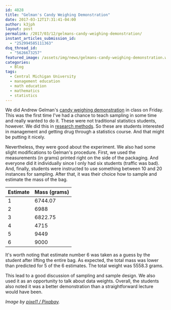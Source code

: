 ```yaml
---
id: 4828
title: "Gelman's Candy Weighing Demonstration"
date: 2017-03-12T17:31:41-04:00
author: k3jph
layout: post
permalink: /2017/03/12/gelmans-candy-weighing-demonstration/
instant_articles_submission_id:
  - "252994585111363"
dsq_thread_id:
  - "5626673257"
featured_image: /assets/img/news/gelmans-candy-weighing-demonstration.webp
categories:
  - Blog
tags:
  - Central Michigan University
  - management education
  - math education
  - mathematics
  - statistics
---
```

We did Andrew Gelman's [candy weighing
demonstration](http://andrewgelman.com/2008/05/08/doing_the_candy/) in
class on Friday. This was the first time I've had a chance to teach
sampling in some time and really wanted to do it. These were not
traditional statistics students, however. We did this in [research
methods](/teaching). So these are students interested
in management and getting drug through a statistics course. And
that might be putting it nicely.

Nevertheless, they were good about the experiment. We also had some
slight modifications to Gelman's procedure. First, we used the
measurements (in grams) printed right on the side of the packaging.
And everyone did it individually since I only had six students
(traffic was bad). And, finally, students were instructed to use
something between 10 and 20 instances for sampling. After that, it
was their choice how to sample and estimate the mass of the bag.

| Estimate 	| Mass (grams) 	|
|----------	|--------------	|
| 1        	| 6744.07      	|
| 2        	| 6988         	|
| 3        	| 6822.75      	|
| 4        	| 4715         	|
| 5        	| 9449         	|
| 6        	| 9000         	|

It's worth noting that estimate number 6 was taken as a guess by
the student after lifting the entire bag. As expected, the total
mass was lower than predicted for 5 of the 6 estimates. The total
weight was 5558.3 grams.

This lead to a good discussion of sampling and sample design. We
also used it as an opportunity to talk about data weights. Overall,
the students also noted it was a better demonstration than a
straightforward lecture would have been.

_Image by [pixel1 /
Pixabay](https://pixabay.com/en/halloween-candy-chocolates-nuts-1014629/)._
